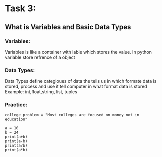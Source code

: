 # Task 3:

## What is Variables and Basic Data Types

### Variables:

Variables is like a container with lable which stores the value.
In python variable store refrence of a object  

### Data Types:

Data Types define categioues of data the tells us in which formate data is stored, process and use it tell computer in what format data is stored
Example: int,float,string, list, tuples

### Practice:

```
college_problem = "Most colleges are focused on money not in education" 
```

```
a = 10
b = 24
print(a+b)
print(a-b)
print(a/b)
print(a*b)

```
